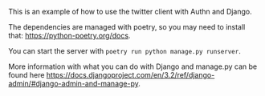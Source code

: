 This is an example of how to use the twitter client with Authn and Django.

The dependencies are managed with poetry, so you may need to install that: https://python-poetry.org/docs.

You can start the server with `poetry run python manage.py runserver`.

More information with what you can do with Django and manage.py can be found here https://docs.djangoproject.com/en/3.2/ref/django-admin/#django-admin-and-manage-py.
